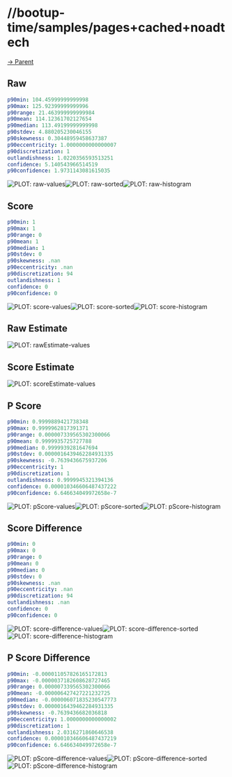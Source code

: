 
# //bootup-time/samples/pages+cached+noadtech

[→ Parent](../..)


## Raw


```yaml
p90min: 104.45999999999998
p90max: 125.92399999999996
p90range: 21.463999999999984
p90mean: 114.12361702127654
p90median: 113.49199999999998
p90stdev: 4.880205230046155
p90skewness: 0.30448959458637387
p90eccentricity: 1.0000000000000007
p90discretization: 1
outlandishness: 1.0220356593513251
confidence: 5.140543966514519
p90confidence: 1.9731143081615035

```

![PLOT: raw-values](./raw/values.svg)![PLOT: raw-sorted](./raw/sorted.svg)![PLOT: raw-histogram](./raw/histogram.svg)
## Score


```yaml
p90min: 1
p90max: 1
p90range: 0
p90mean: 1
p90median: 1
p90stdev: 0
p90skewness: .nan
p90eccentricity: .nan
p90discretization: 94
outlandishness: 1
confidence: 0
p90confidence: 0

```

![PLOT: score-values](./score/values.svg)![PLOT: score-sorted](./score/sorted.svg)![PLOT: score-histogram](./score/histogram.svg)
## Raw Estimate

![PLOT: rawEstimate-values](./rawEstimate/values.svg)
## Score Estimate

![PLOT: scoreEstimate-values](./scoreEstimate/values.svg)
## P Score


```yaml
p90min: 0.9999889421738348
p90max: 0.9999962817391371
p90range: 0.000007339565302300066
p90mean: 0.9999935725727788
p90median: 0.9999939281647694
p90stdev: 0.0000016439462284931335
p90skewness: -0.7639436675937206
p90eccentricity: 1
p90discretization: 1
outlandishness: 0.9999945321394136
confidence: 0.000010346606487437222
p90confidence: 6.646634049972658e-7

```

![PLOT: pScore-values](./pScore/values.svg)![PLOT: pScore-sorted](./pScore/sorted.svg)![PLOT: pScore-histogram](./pScore/histogram.svg)
## Score Difference


```yaml
p90min: 0
p90max: 0
p90range: 0
p90mean: 0
p90median: 0
p90stdev: 0
p90skewness: .nan
p90eccentricity: .nan
p90discretization: 94
outlandishness: .nan
confidence: 0
p90confidence: 0

```

![PLOT: score-difference-values](./score-difference/values.svg)![PLOT: score-difference-sorted](./score-difference/sorted.svg)![PLOT: score-difference-histogram](./score-difference/histogram.svg)
## P Score Difference


```yaml
p90min: -0.000011057826165172813
p90max: -0.0000037182608628727465
p90range: 0.000007339565302300066
p90mean: -0.000006427427221232725
p90median: -0.000006071835230547773
p90stdev: 0.0000016439462284931335
p90skewness: -0.7639436682036818
p90eccentricity: 1.0000000000000002
p90discretization: 1
outlandishness: 2.0316271860646538
confidence: 0.000010346606487437219
p90confidence: 6.646634049972658e-7

```

![PLOT: pScore-difference-values](./pScore-difference/values.svg)![PLOT: pScore-difference-sorted](./pScore-difference/sorted.svg)![PLOT: pScore-difference-histogram](./pScore-difference/histogram.svg)